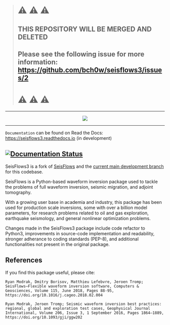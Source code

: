 > # :warning: :warning: :warning: 
> ##  **THIS REPOSITORY WILL BE MERGED AND DELETED** 
> ##  Please see the following issue for more information: https://github.com/bch0w/seisflows3/issues/2 
> # :warning: :warning: :warning: 



---
<p align="center">
  <img src="seisflows3/docs/images/sf3_globe_banner_alpha.png" />
</p>

---
`Documentation` can be found on Read the Docs: https://seisflows3.readthedocs.io (in development)


[![Documentation Status](https://readthedocs.org/projects/seisflows3/badge/?version=latest)](https://seisflows3.readthedocs.io/en/latest/?badge=latest)
---

SeisFlows3 is a fork of [SeisFlows](https://github.com/rmodrak/seisflows/) and the [current main development branch](https://github.com/rmodrak/seisflows/issues/111) for this codebase. 

SeisFlows is a Python-based waveform inversion package used to tackle the problems of full waveform inversion, seismic migration, and adjoint tomography.  
                                                                                 
With a growing user base in academia and industry, this package has been used for production scale inversions, some with over a billion model parameters, for research problems related to oil and gas exploration, earthquake seismology, and general nonlinear optimization problems.                                         
                                                                                 
Changes made in the SeisFlows3 package include code refactor to Python3, improvements in source-code implementation and readability, stronger adherance to coding standards (PEP-8), and additional functionalities not present in the original package.                                                                       

References
----------
If you find this package useful, please cite:

`Ryan Modrak, Dmitry Borisov, Matthieu Lefebvre, Jeroen Tromp; SeisFlows—Flexible waveform inversion software, Computers & Geosciences, Volume 115, June 2018, Pages 88-95, https://doi.org/10.1016/j.cageo.2018.02.004`

`Ryan Modrak, Jeroen Tromp; Seismic waveform inversion best practices: regional, global and exploration test cases, Geophysical Journal International, Volume 206, Issue 3, 1 September 2016, Pages 1864–1889, https://doi.org/10.1093/gji/ggw202`


